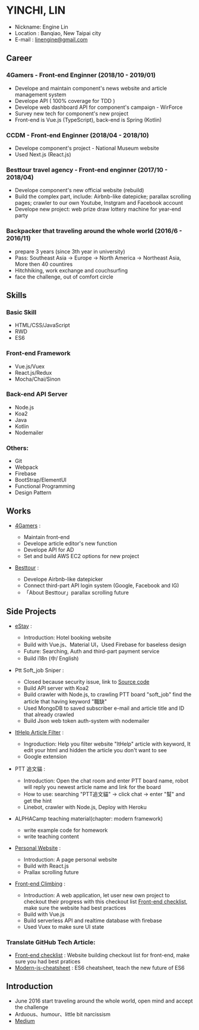 # YINCHI, LIN

* Nickname: Engine Lin
* Location : Banqiao, New Taipai city
* E-mail : linengine@gmail.com

## Career

### 4Gamers - Front-end Enginner (2018/10 - 2019/01)

* Develope and maintain component's news website and article management system
* Develope API ( 100% coverage for TDD )
* Develope web dashboard API for component's campaign - WirForce
* Survey new tech for component's new project
* Front-end is Vue.js (TypeScript), back-end is Spring (Kotlin)

### CCDM - Front-end Enginner (2018/04 - 2018/10)

* Develope component's project - National Museum website
* Used Next.js (React.js)

### Besttour travel agency - Front-end enginner (2017/10 - 2018/04)

* Develope component's new official website (rebuild)
* Build the complex part, include: Airbnb-like datepicke; parallax scrolling pages; crawler to our own Youtube, Instgram and Facebook account
* Develope new project: web prize draw lottery machine for year-end party

### Backpacker that traveling around the whole world (2016/6 - 2016/11)

* prepare 3 years (since 3th year in university)
* Pass: Southeast Asia -> Europe -> North America -> Northeast Asia, More then 40 countires
* Hitchhiking, work exchange and couchsurfing
* face the challenge, out of comfort circle

## Skills

### Basic Skill

* HTML/CSS/JavaScript
* RWD
* ES6

### Front-end Framework

* Vue.js/Vuex
* React.js/Redux
* Mocha/Chai/Sinon

### Back-end API Server

* Node.js
* Koa2
* Java
* Kotlin
* Nodemailer

### Others:

* Git
* Webpack
* Firebase
* BootStrap/ElementUI
* Functional Programming
* Design Pattern

## Works


- <a href="https://www.4gamers.com.tw/">4Gamers</a> :

  - Maintain front-end
  - Develope article editor's new function
  - Develope API for AD
  - Set and build AWS EC2 options for new project
  
- <a href="https://www.besttour.com.tw/e_web/">Besttour</a> :

  - Develope Airbnb-like datepicker
  - Connect third-part API login system (Google, Facebook and IG)
  - 「About Besttour」parallax scrolling future

## Side Projects

- <a href="https://estay.keylessok.com/">eStay</a> :

  - Introduction: Hotel booking website
  - Build with Vue.js、Material UI，Used Firebase for baseless design
  - Future: Searching, Auth and third-part payment service
  - Build i18n (中/ English)

- Ptt Soft_job Sniper :

  - Closed because security issue, link to <a href="https://github.com/EngineLin/ptt-soft-job-sniper">Source code</a>
  - Build API server with Koa2
  - Build crawler with Node.js, to crawling PTT board "soft_job" find the article that having keyword "職缺"
  - Used MongoDB to saved subscriber e-mail and article title and ID that already crawled
  - Build Json web token auth-system with nodemailer

- <a href="https://github.com/EngineLin/googleExtensionFilter" target="_blank"> ItHelp Article Filter</a> :

  - Ingroduction: Help you filter website "ItHelp" article with keyword, It edit your html and hidden the article you don't want to see
  - Google extension
  
- PTT 追文貓 :

  - Introduction: Open the chat room and enter PTT board name, robot will reply you newest article name and link for the board
  - How to use: searching "PTT追文貓" -> click chat -> enter "幫" and get the hint
  - Linebot, crawler with Node.js, Deploy with Heroku

- ALPHACamp teaching material(chapter: modern framework)
  
  - write example code for homework
  - write teaching content

- <a href="https://enginelin.github.io/personalWebsite/" target="_blank">Personal Website</a> :

  - Introduction: A page personal website
  - Build with React.js
  - Prallax scrolling future

- <a href="https://enginelin.github.io/front-end-climbing/" target="_blank">Front-end Climbing</a> :

  - Introduction: A web application, let user new own project to checkout their progress with this checkout list <a href="https://github.com/EngineLin/Front-End-Checklist" target="_blank">Front-end checklist</a>, make sure the website had best practices
  - Build with Vue.js
  - Build serverless API and realtime database with firebase
  - Used Vuex to make sure UI state
  
### Translate GitHub Tech Article:

  * <a href="https://github.com/EngineLin/Front-End-Checklist" target="_blank">Front-end checklist</a> : Website building checkout list for front-end, make sure you had best pratices
  * <a href="https://github.com/EngineLin/modern-js-cheatsheet" target="_blank">Modern-js-cheatsheet</a> : ES6 cheatsheet, teach the new future of ES6
  
## Introduction

* June 2016 start traveling around the whole world, open mind and accept the challenge
* Arduous、humour、little bit narcissism
* <a href="https://goo.gl/VWvM3v" target="_blank">Medium</a>
